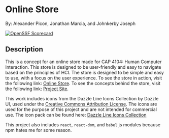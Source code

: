 # Online Store

By: Alexander Picon, Jonathan Marcia, and Johnkerby Joseph

[![OpenSSF Scorecard](https://api.securityscorecards.dev/projects/github.com/zanderp25/online-store/badge)](https://securityscorecards.dev/viewer/?uri=github.com/zanderp25/online-store)

## Description

This is a concept for an online store made for CAP 4104: Human Computer Interaction. This store is designed to be user-friendly and easy to navigate based on the principles of HCI. The store is designed to be simple and easy to use, with a focus on the user experience. To see the store in action, visit the following link: [Online Store](https://zanderp25.github.io/online-store/). To see the concepts behind the store, visit the following link: [Project Site](https://project.zanderp25.com/).

This work includes icons from the Dazzle Line Icons Collection by Dazzle UI, used under the [Creative Commons Attribution License](https://www.svgrepo.com/page/licensing/#CC%20Attribution). The icons are used for the purpose of this project and are not intended for commercial use.
The icon pack can be found here: [Dazzle Line Icons Collection](https://www.svgrepo.com/collection/dazzle-line-icons/)

This project also includes `react`, `react-dom`, and `babel` js modules because npm hates me for some reason.

